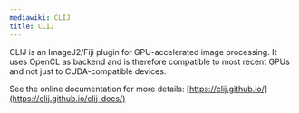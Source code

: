 ```yaml
---
mediawiki: CLIJ
title: CLIJ
---
```


CLIJ is an ImageJ2/Fiji plugin for GPU-accelerated image processing. It uses OpenCL as backend and is therefore compatible to most recent GPUs and not just to CUDA-compatible devices.

See the online documentation for more details: [https://clij.github.io/](https://clij.github.io/clij-docs/)
